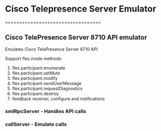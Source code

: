 # Cisco Telepresence Server Emulator
==================================

## Cisco TelePresence Server 8710 API emulator
Emulates Cisco TelePresence Server 8710 API


Support flex.mode methods:
1. flex.participant.enumerate
2. flex.participant.setMute
3. flex.participant.modify
4. flex.participant.sendUserMessage
5. flex.participant.requestDiagnostics
6. flex.participant.destroy
7. feedback receiver, configure and notifications


### xmlRpcServer - Handles API calls
### callServer   - Emulate calls
